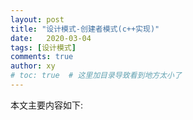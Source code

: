 ```yaml
---
layout: post
title: "设计模式-创建者模式(c++实现)"
date:   2020-03-04
tags: [设计模式]
comments: true
author: xy
# toc: true  # 这里加目录导致看到地方太小了
---
```


本文主要内容如下:




